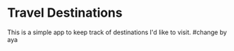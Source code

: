 # Travel Destinations

This is a simple app to keep track of destinations I'd like to visit.
#change by aya
